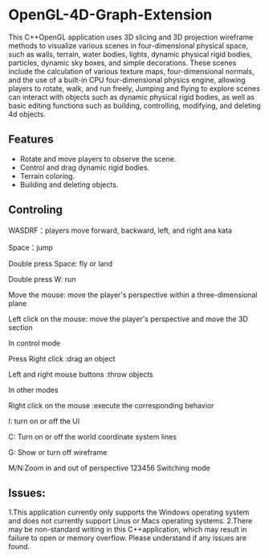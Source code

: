# OpenGL-4D-Graph-Extension
  This C++OpenGL application uses 3D slicing and 3D projection wireframe methods to visualize various scenes in four-dimensional physical space, such as walls, terrain, water bodies, lights, dynamic physical rigid bodies, particles, dynamic sky boxes, and simple decorations. These scenes include the calculation of various texture maps, four-dimensional normals, and the use of a built-in CPU four-dimensional physics engine, allowing players to rotate, walk, and run freely, Jumping and flying to explore scenes can interact with objects such as dynamic physical rigid bodies, as well as basic editing functions such as building, controlling, modifying, and deleting 4d objects.

## Features
* Rotate and move players to observe the scene.
* Control and drag dynamic rigid bodies.
* Terrain coloring.
* Building and deleting objects.
## Controling
WASDRF：players move forward, backward, left, and right ana kata

Space：jump

Double press Space: fly or land

Double press W: run

Move the mouse: move the player's perspective within a three-dimensional plane

Left click on the mouse: move the player's perspective and move the 3D section

In control mode

Press Right click :drag an object

Left and right mouse buttons :throw objects

In other modes

Right click on the mouse :execute the corresponding behavior

I: turn on or off the UI

C: Turn on or off the world coordinate system lines

G: Show or turn off wireframe

M/N:Zoom in and out of perspective
123456 Switching mode

## Issues:
1.This application currently only supports the Windows operating system and does not currently support Linus or Macs operating systems.
2.There may be non-standard writing in this C++application, which may result in failure to open or memory overflow. Please understand if any issues are found.
